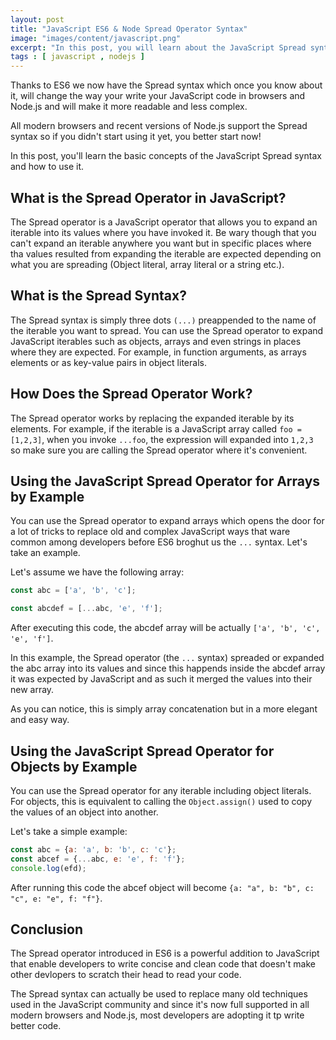 ```yaml
---
layout: post
title: "JavaScript ES6 & Node Spread Operator Syntax"
image: "images/content/javascript.png"
excerpt: "In this post, you will learn about the JavaScript Spread syntax or operator." 
tags : [ javascript , nodejs ]
---
```


Thanks to ES6 we now have the Spread syntax which once you know about it, will change the way your write your JavaScript code in browsers and Node.js and will make it more readable and less complex.

All modern browsers and recent versions of Node.js support the Spread syntax so if you didn't start using it yet, you better start now!

In this post, you'll learn the basic concepts of the JavaScript Spread syntax and how to use it.

## What is the Spread Operator in JavaScript?

The Spread operator is a JavaScript operator that allows you to expand an iterable into its values where you have invoked it. Be wary though that you can't expand an iterable anywhere you want but in specific places where tha values resulted from expanding the iterable are expected depending on what you are spreading (Object literal, array literal or a string etc.).

## What is the Spread Syntax?

The Spread syntax is simply three dots `(...)` preappended to the name of the iterable you want to spread. You can use the Spread operator to expand JavaScript iterables such as objects, arrays and even strings in places where they are expected. For example, in function arguments, as arrays elements or as key-value pairs in object literals.

## How Does the Spread Operator Work?

The Spread operator works by replacing the expanded iterable by its elements. For example, if the iterable is a JavaScript array called `foo = [1,2,3]`, when you invoke `...foo`, the expression will expanded into `1,2,3` so make sure you are calling the Spread operator where it's convenient.

## Using the JavaScript Spread Operator for Arrays by Example

You can use the Spread operator to expand arrays which opens the door for a lot of tricks to replace old and complex JavaScript ways that ware common among developers before ES6 broghut us the `...` syntax. Let's take an example. 

Let's assume we have the following array:

```javascript
const abc = ['a', 'b', 'c'];

const abcdef = [...abc, 'e', 'f'];
```

After executing this code, the abcdef array will be actually `['a', 'b', 'c', 'e', 'f']`.

In this example, the Spread operator (the `...` syntax) spreaded or expanded the abc array into its values and since this happends inside the abcdef array it was expected by JavaScript and as such it merged the values into their new array.

As you can notice, this is simply array concatenation but in a more elegant and easy way.

## Using the JavaScript Spread Operator for Objects by Example

You can use the Spread operator for any iterable including object literals. For objects, this is equivalent to calling the `Object.assign()` used to copy the values of an object into another.

Let's take a simple example:

```javascript
const abc = {a: 'a', b: 'b', c: 'c'};
const abcef = {...abc, e: 'e', f: 'f'};
console.log(efd);
```

After running this code the abcef object will become `{a: "a", b: "b", c: "c", e: "e", f: "f"}`.

## Conclusion

The Spread operator introduced in ES6 is a powerful addition to JavaScript that enable developers to write concise and clean code that doesn't make other devlopers to scratch their head to read your code.

The Spread syntax can actually be used to replace many old techniques used in the JavaScript community and since it's now full supported in all modern browsers and Node.js, most developers are adopting it tp write better code.







